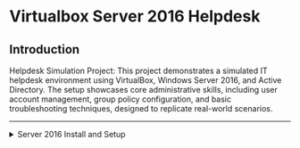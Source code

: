 # Virtualbox Server 2016 Helpdesk

## Introduction
Helpdesk Simulation Project: This project demonstrates a simulated IT helpdesk environment using VirtualBox, Windows Server 2016, and Active Directory. The setup showcases core administrative skills, including user account management, group policy configuration, and basic troubleshooting techniques, designed to replicate real-world scenarios.

---

<details>
<summary>Server 2016 Install and Setup</summary>

---

</details>

